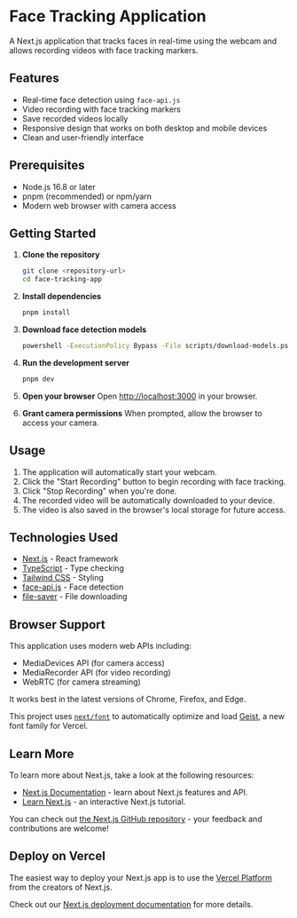 # Face Tracking Application

A Next.js application that tracks faces in real-time using the webcam and allows recording videos with face tracking markers.

## Features

- Real-time face detection using `face-api.js`
- Video recording with face tracking markers
- Save recorded videos locally
- Responsive design that works on both desktop and mobile devices
- Clean and user-friendly interface

## Prerequisites

- Node.js 16.8 or later
- pnpm (recommended) or npm/yarn
- Modern web browser with camera access

## Getting Started

1. **Clone the repository**
   ```bash
   git clone <repository-url>
   cd face-tracking-app
   ```

2. **Install dependencies**
   ```bash
   pnpm install
   ```

3. **Download face detection models**
   ```bash
   powershell -ExecutionPolicy Bypass -File scripts/download-models.ps1
   ```

4. **Run the development server**
   ```bash
   pnpm dev
   ```

5. **Open your browser**
   Open [http://localhost:3000](http://localhost:3000) in your browser.

6. **Grant camera permissions**
   When prompted, allow the browser to access your camera.

## Usage

1. The application will automatically start your webcam.
2. Click the "Start Recording" button to begin recording with face tracking.
3. Click "Stop Recording" when you're done.
4. The recorded video will be automatically downloaded to your device.
5. The video is also saved in the browser's local storage for future access.

## Technologies Used

- [Next.js](https://nextjs.org/) - React framework
- [TypeScript](https://www.typescriptlang.org/) - Type checking
- [Tailwind CSS](https://tailwindcss.com/) - Styling
- [face-api.js](https://github.com/justadudewhohacks/face-api.js/) - Face detection
- [file-saver](https://www.npmjs.com/package/file-saver) - File downloading

## Browser Support

This application uses modern web APIs including:
- MediaDevices API (for camera access)
- MediaRecorder API (for video recording)
- WebRTC (for camera streaming)

It works best in the latest versions of Chrome, Firefox, and Edge.

This project uses [`next/font`](https://nextjs.org/docs/app/building-your-application/optimizing/fonts) to automatically optimize and load [Geist](https://vercel.com/font), a new font family for Vercel.

## Learn More

To learn more about Next.js, take a look at the following resources:

- [Next.js Documentation](https://nextjs.org/docs) - learn about Next.js features and API.
- [Learn Next.js](https://nextjs.org/learn) - an interactive Next.js tutorial.

You can check out [the Next.js GitHub repository](https://github.com/vercel/next.js) - your feedback and contributions are welcome!

## Deploy on Vercel

The easiest way to deploy your Next.js app is to use the [Vercel Platform](https://vercel.com/new?utm_medium=default-template&filter=next.js&utm_source=create-next-app&utm_campaign=create-next-app-readme) from the creators of Next.js.

Check out our [Next.js deployment documentation](https://nextjs.org/docs/app/building-your-application/deploying) for more details.
